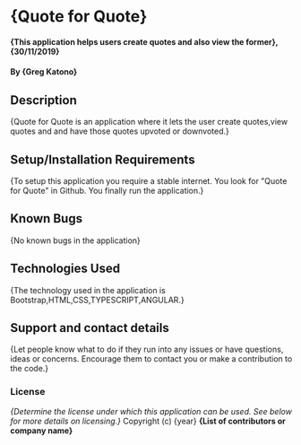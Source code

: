 # {Quote for Quote}
#### {This application helps users create quotes and also view the former}, {30/11/2019}
#### By **{Greg Katono}**
## Description
{Quote for Quote is an application where it lets the user create quotes,view quotes and 
and have those quotes upvoted or downvoted.}
## Setup/Installation Requirements
{To setup this application you require a stable internet.
 You look for "Quote for Quote" in Github.
 You finally run the application.}
## Known Bugs
{No known bugs in the application}
## Technologies Used
{The technology used in the application is Bootstrap,HTML,CSS,TYPESCRIPT,ANGULAR.}
## Support and contact details
{Let people know what to do if they run into any issues or have questions, ideas or concerns.  Encourage them to contact you or make a contribution to the code.}
### License
*{Determine the license under which this application can be used.  See below for more details on licensing.}*
Copyright (c) {year} **{List of contributors or company name}**